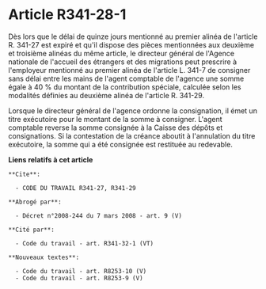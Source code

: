 # Article R341-28-1

Dès lors que le délai de quinze jours mentionné au premier alinéa de l'article R. 341-27 est expiré et qu'il dispose des
pièces mentionnées aux deuxième et troisième alinéas du même article, le directeur général de l'Agence nationale de l'accueil
des étrangers et des migrations peut prescrire à l'employeur mentionné au premier alinéa de l'article L. 341-7 de consigner
sans délai entre les mains de l'agent comptable de l'agence une somme égale à 40 % du montant de la contribution spéciale,
calculée selon les modalités définies au deuxième alinéa de l'article R. 341-29.

Lorsque le directeur général de l'agence ordonne la consignation, il émet un titre exécutoire pour le montant de la somme à
consigner. L'agent comptable reverse la somme consignée à la Caisse des dépôts et consignations. Si la contestation de la
créance aboutit à l'annulation du titre exécutoire, la somme qui a été consignée est restituée au redevable.

**Liens relatifs à cet article**

	**Cite**:

	  - CODE DU TRAVAIL R341-27, R341-29

	**Abrogé par**:

	  - Décret n°2008-244 du 7 mars 2008 - art. 9 (V)

	**Cité par**:

	  - Code du travail - art. R341-32-1 (VT)

	**Nouveaux textes**:

	  - Code du travail - art. R8253-10 (V)
	  - Code du travail - art. R8253-9 (V)
